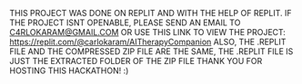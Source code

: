 THIS PROJECT WAS DONE ON REPLIT AND WITH THE HELP OF REPLIT. IF THE PROJECT ISNT OPENABLE, PLEASE SEND AN EMAIL TO C4RLOKARAM@GMAIL.COM OR USE THIS LINK TO VIEW THE PROJECT: https://replit.com/@carlokaram/AITherapyCompanion
ALSO, THE .REPLIT FILE AND THE COMPRESSED ZIP FILE ARE THE SAME, THE .REPLIT FILE IS JUST THE EXTRACTED FOLDER OF THE ZIP FILE
THANK YOU FOR HOSTING THIS HACKATHON! :)
